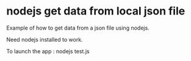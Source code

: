 # nodejs get data from local json file
Example of how to get data from a json file using nodejs. 

Need nodejs installed to work.

To launch the app : nodejs test.js
